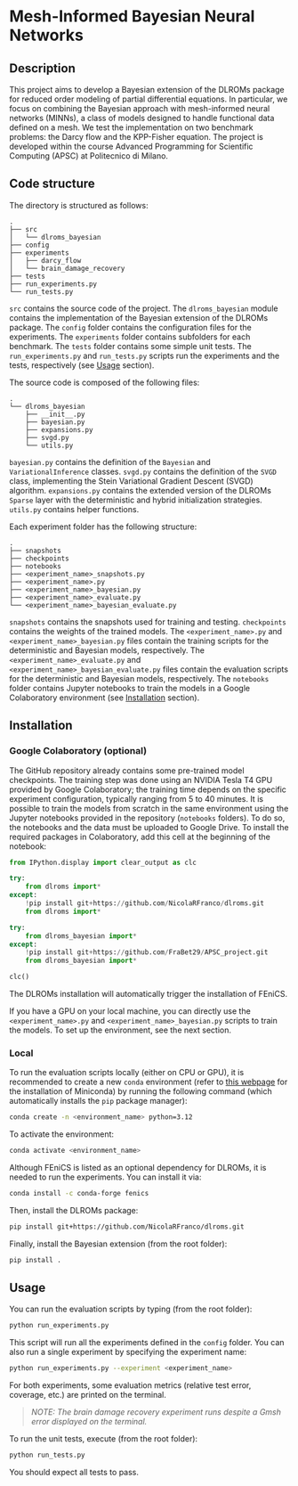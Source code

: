 # Mesh-Informed Bayesian Neural Networks

## Description

This project aims to develop a Bayesian extension of the DLROMs package for reduced order modeling of partial differential equations. In particular, we focus on combining the Bayesian approach with mesh-informed neural networks (MINNs), a class of models designed to handle functional data defined on a mesh. We test the implementation on two benchmark problems: the Darcy flow and the KPP-Fisher equation. The project is developed within the course Advanced Programming for Scientific Computing (APSC) at Politecnico di Milano.

## Code structure

The directory is structured as follows:

```
.
├── src
│   └── dlroms_bayesian
├── config
├── experiments
│   ├── darcy_flow
│   └── brain_damage_recovery
├── tests
├── run_experiments.py
└── run_tests.py
```

```src``` contains the source code of the project. The ```dlroms_bayesian``` module contains the implementation of the Bayesian extension of the DLROMs package. The ```config``` folder contains the configuration files for the experiments. The ```experiments``` folder contains subfolders for each benchmark. The ```tests``` folder contains some simple unit tests. The ```run_experiments.py```  and ```run_tests.py``` scripts run the experiments and the tests, respectively (see [Usage](#usage) section).

The source code is composed of the following files:

```
.
└── dlroms_bayesian
    ├── __init__.py
    ├── bayesian.py
    ├── expansions.py
    ├── svgd.py
    └── utils.py
```

```bayesian.py``` contains the definition of the ```Bayesian``` and ```VariationalInference``` classes. ```svgd.py``` contains the definition of the ```SVGD``` class, implementing the Stein Variational Gradient Descent (SVGD) algorithm. ```expansions.py``` contains the extended version of the DLROMs ```Sparse``` layer with the deterministic and hybrid initialization strategies. ```utils.py``` contains helper functions.

Each experiment folder has the following structure:

```
.
├── snapshots
├── checkpoints
├── notebooks
├── <experiment_name>_snapshots.py
├── <experiment_name>.py
├── <experiment_name>_bayesian.py
├── <experiment_name>_evaluate.py
└── <experiment_name>_bayesian_evaluate.py
```

```snapshots``` contains the snapshots used for training and testing. ```checkpoints``` contains the weights of the trained models. The ```<experiment_name>.py``` and ```<experiment_name>_bayesian.py``` files contain the training scripts for the deterministic and Bayesian models, respectively. The ```<experiment_name>_evaluate.py``` and ```<experiment_name>_bayesian_evaluate.py``` files contain the evaluation scripts for the deterministic and Bayesian models, respectively. The ```notebooks``` folder contains Jupyter notebooks to train the models in a Google Colaboratory environment (see [Installation](#installation) section).

## Installation <a name="installation"></a>

### Google Colaboratory (optional)

The GitHub repository already contains some pre-trained model checkpoints. The training step was done using an NVIDIA Tesla T4 GPU provided by Google Colaboratory; the training time depends on the specific experiment configuration, typically ranging from 5 to 40 minutes. It is possible to train the models from scratch in the same environment using the Jupyter notebooks provided in the repository (```notebooks``` folders). To do so, the notebooks and the data must be uploaded to Google Drive. To install the required packages in Colaboratory, add this cell at the beginning of the notebook:

```python
from IPython.display import clear_output as clc

try:
    from dlroms import*
except:
    !pip install git+https://github.com/NicolaRFranco/dlroms.git
    from dlroms import*

try:
    from dlroms_bayesian import*
except:
    !pip install git+https://github.com/FraBet29/APSC_project.git
    from dlroms_bayesian import*

clc()
```

The DLROMs installation will automatically trigger the installation of FEniCS. 

If you have a GPU on your local machine, you can directly use the ```<experiment_name>.py``` and ```<experiment_name>_bayesian.py``` scripts to train the models. To set up the environment, see the next section.

### Local

To run the evaluation scripts locally (either on CPU or GPU), it is recommended to create a new ```conda``` environment (refer to [this webpage](https://docs.anaconda.com/miniconda/install/) for the installation of Miniconda) by running the following command (which automatically installs the ```pip``` package manager):

```bash
conda create -n <environment_name> python=3.12
```

To activate the environment:

```bash
conda activate <environment_name>
```

Although FEniCS is listed as an optional dependency for DLROMs, it is needed to run the experiments. You can install it via:

```bash
conda install -c conda-forge fenics
```

Then, install the DLROMs package:

```bash
pip install git+https://github.com/NicolaRFranco/dlroms.git
```

Finally, install the Bayesian extension (from the root folder):

```bash
pip install .
```

## Usage <a name="usage"></a>

You can run the evaluation scripts by typing (from the root folder):

```bash
python run_experiments.py
```

This script will run all the experiments defined in the ```config``` folder. You can also run a single experiment by specifying the experiment name:

```bash
python run_experiments.py --experiment <experiment_name>
```

For both experiments, some evaluation metrics (relative test error, coverage, etc.) are printed on the terminal.

> _NOTE: The brain damage recovery experiment runs despite a Gmsh error displayed on the terminal._

To run the unit tests, execute (from the root folder):

```bash
python run_tests.py
```

You should expect all tests to pass.

